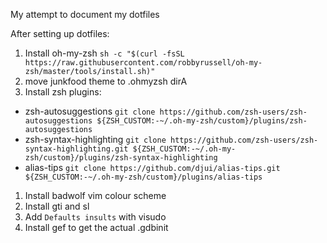 My attempt to document my dotfiles

After setting up dotfiles:
1. Install oh-my-zsh `sh -c "$(curl -fsSL https://raw.githubusercontent.com/robbyrussell/oh-my-zsh/master/tools/install.sh)"`
1. move junkfood theme to .ohmyzsh dirA
1. Install zsh plugins: 
* zsh-autosuggestions `git clone https://github.com/zsh-users/zsh-autosuggestions ${ZSH_CUSTOM:-~/.oh-my-zsh/custom}/plugins/zsh-autosuggestions`
* zsh-syntax-highlighting `git clone https://github.com/zsh-users/zsh-syntax-highlighting.git ${ZSH_CUSTOM:-~/.oh-my-zsh/custom}/plugins/zsh-syntax-highlighting`
* alias-tips `git clone https://github.com/djui/alias-tips.git ${ZSH_CUSTOM:-~/.oh-my-zsh/custom}/plugins/alias-tips`
1. Install badwolf vim colour scheme
1. Install gti and sl
1. Add `Defaults insults` with visudo
1. Install gef to get the actual .gdbinit
